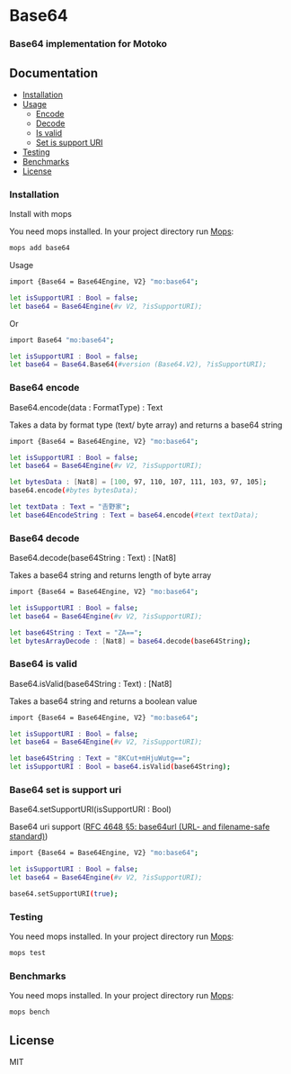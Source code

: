 # Base64
### Base64 implementation for Motoko

## Documentation
* [Installation](###installation)
* [Usage](#usage)
  * [Encode](#base64-encode)
  * [Decode](#base64-decode)
  * [Is valid](#base64-isvalid)
  * [Set is support URI](#base64-setissupporturi)
* [Testing](#testing)
* [Benchmarks](#benchmarks)
* [License](#license)

### Installation

Install with mops

You need mops installed. In your project directory run [Mops](https://mops.one/):

```sh
mops add base64
```

Usage

```sh
import {Base64 = Base64Engine, V2} "mo:base64";

let isSupportURI : Bool = false;
let base64 = Base64Engine(#v V2, ?isSupportURI);
```

Or

```sh
import Base64 "mo:base64";

let isSupportURI : Bool = false;
let base64 = Base64.Base64(#version (Base64.V2), ?isSupportURI);
```

### Base64 encode

Base64.encode(data : FormatType) : Text

Takes a data by format type (text/ byte array) and returns a base64 string

```sh
import {Base64 = Base64Engine, V2} "mo:base64";

let isSupportURI : Bool = false;
let base64 = Base64Engine(#v V2, ?isSupportURI);

let bytesData : [Nat8] = [100, 97, 110, 107, 111, 103, 97, 105];
base64.encode(#bytes bytesData);

let textData : Text = "𠮷野家";
let base64EncodeString : Text = base64.encode(#text textData);
```

### Base64 decode

Base64.decode(base64String : Text) : [Nat8]

Takes a base64 string and returns length of byte array

```sh
import {Base64 = Base64Engine, V2} "mo:base64";

let isSupportURI : Bool = false;
let base64 = Base64Engine(#v V2, ?isSupportURI);

let base64String : Text = "ZA==";
let bytesArrayDecode : [Nat8] = base64.decode(base64String);
```

### Base64 is valid

Base64.isValid(base64String : Text) : [Nat8]

Takes a base64 string and returns a boolean value

```sh
import {Base64 = Base64Engine, V2} "mo:base64";

let isSupportURI : Bool = false;
let base64 = Base64Engine(#v V2, ?isSupportURI);

let base64String : Text = "8KCut+mHjuWutg==";
let isSupportURI : Bool = base64.isValid(base64String);
```

### Base64 set is support uri

Base64.setSupportURI(isSupportURI : Bool)

Base64 uri support ([RFC 4648 §5: base64url (URL- and filename-safe standard)](https://en.wikipedia.org/wiki/Base64#URL_applications))

```sh
import {Base64 = Base64Engine, V2} "mo:base64";

let isSupportURI : Bool = false;
let base64 = Base64Engine(#v V2, ?isSupportURI);

base64.setSupportURI(true);
```


### Testing

You need mops installed. In your project directory run [Mops](https://mops.one/):

```sh
mops test
```

### Benchmarks

You need mops installed. In your project directory run [Mops](https://mops.one/):

```sh
mops bench
```

## License

MIT
